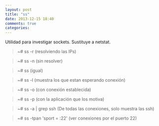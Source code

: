 ```yaml
---
layout: post
title: "ss"
date: 2013-12-15 18:40
comments: true
categories: 
---
```

Utilidad para investigar sockets. Sustituye a netstat.

>~# ss -r  (resolviendo las IPs)

>~# ss -n  (sin resolver)

>~# ss  (igual)

>~# ss -l   (muestra los que estan esperando conexión)

>~# ss -o  (con conexión establecida)

>~# ss -p  (con la aplicación que los motiva)

>~# ss -a | grep ssh  (De todas las conexiones, solo muestra las ssh)

>~# ss -tpan 'sport = :22' (ver conexiones por el puerto 22)


